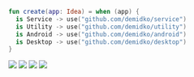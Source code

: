 ```kotlin
fun create(app: Idea) = when (app) {
  is Service -> use("github.com/demidko/service")
  is Utility -> use("github.com/demidko/utility")
  is Android -> use("github.com/demidko/android")
  is Desktop -> use("github.com/demidko/desktop")
}
```
[![](https://img.shields.io/badge/kotlin-service-orange)](https://github.com/demidko/service/generate)
[![](https://img.shields.io/badge/c++23-utility-blue)](https://github.com/demidko/utility/generate)
[![](https://img.shields.io/badge/kotlin-service-orange)](https://github.com/demidko/android/generate)
[![](https://img.shields.io/badge/kotlin-service-orange)](https://github.com/demidko/desktop/generate)
